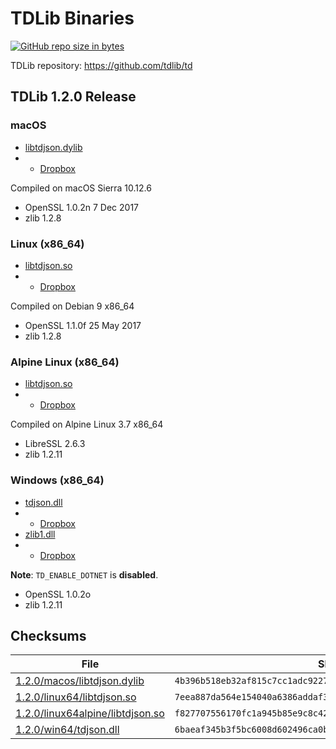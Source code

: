 # TDLib Binaries

[![GitHub repo size in bytes](https://img.shields.io/github/repo-size/Bannerets/tdlib-binaries.svg)](https://github.com/Bannerets/tdlib-binaries)

TDLib repository: https://github.com/tdlib/td

## TDLib 1.2.0 Release

### macOS

- [libtdjson.dylib](1.2.0/macos/libtdjson.dylib)
- - [Dropbox](https://www.dropbox.com/s/u2gw0wz0d69ql6m/libtdjson.dylib?dl=0)

Compiled on macOS Sierra 10.12.6

- OpenSSL 1.0.2n 7 Dec 2017
- zlib 1.2.8

### Linux (x86_64)

- [libtdjson.so](1.2.0/linux64/libtdjson.so)
- - [Dropbox](https://www.dropbox.com/s/abyepz5ak48uecw/libtdjson.so?dl=0)

Compiled on Debian 9 x86_64

- OpenSSL 1.1.0f 25 May 2017
- zlib 1.2.8

### Alpine Linux (x86_64)

- [libtdjson.so](1.2.0/linux64alpine/libtdjson.so)
- - [Dropbox](https://www.dropbox.com/s/yow6fqk6p0hpkdv/libtdjson.so?dl=0)

Compiled on Alpine Linux 3.7 x86_64

- LibreSSL 2.6.3
- zlib 1.2.11

### Windows (x86_64)

- [tdjson.dll](1.2.0/win64/tdjson.dll)
- - [Dropbox](https://www.dropbox.com/s/7mlgy6cnpqj0e6b/tdjson.dll?dl=0)
- [zlib1.dll](1.2.0/win64/zlib1.dll)
- - [Dropbox](https://www.dropbox.com/s/uta5iv8ujeuo7n5/zlib1.dll?dl=0)

**Note**: `TD_ENABLE_DOTNET` is **disabled**.

- OpenSSL 1.0.2o
- zlib 1.2.11

## Checksums

| File | SHA256 |
|------|--------|
| [1.2.0/macos/libtdjson.dylib](1.2.0/macos/libtdjson.dylib) | `4b396b518eb32af815c7cc1adc9227e0bd8856f0bc1be2294e54bf8166d25b1c` |
| [1.2.0/linux64/libtdjson.so](1.2.0/linux64/libtdjson.so) | `7eea887da564e154040a6386addaf3017f9948dff2541d12b098fdf10af28b9d` |
| [1.2.0/linux64alpine/libtdjson.so](1.2.0/linux64alpine/libtdjson.so) | `f827707556170fc1a945b85e9c8c42140fc77d5361ced14a56ea758a929caf62` |
| [1.2.0/win64/tdjson.dll](1.2.0/win64/tdjson.dll) | `6baeaf345b3f5bc6008d602496ca0b2c259485f138447758e139b727338a9057` |
